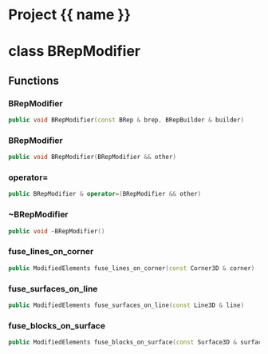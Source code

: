 <script setup>
import {useRoute} from 'vitepress'
const {path} = useRoute()
const tokens = path.split('/')
const words = tokens[2].split('-');
for (let i = 0; i < words.length; i++) {
    words[i] = words[i].charAt(0).toUpperCase() + words[i].slice(1);
    words[i] = words[i].replace('geode', 'Geode')
}
const name = words.join('-');
</script>
# Project {{ name }}

# class BRepModifier


## Functions

### BRepModifier

```cpp
public void BRepModifier(const BRep & brep, BRepBuilder & builder)
```


### BRepModifier

```cpp
public void BRepModifier(BRepModifier && other)
```


### operator=

```cpp
public BRepModifier & operator=(BRepModifier && other)
```


### ~BRepModifier

```cpp
public void ~BRepModifier()
```


### fuse_lines_on_corner

```cpp
public ModifiedElements fuse_lines_on_corner(const Corner3D & corner)
```


### fuse_surfaces_on_line

```cpp
public ModifiedElements fuse_surfaces_on_line(const Line3D & line)
```


### fuse_blocks_on_surface

```cpp
public ModifiedElements fuse_blocks_on_surface(const Surface3D & surface)
```




